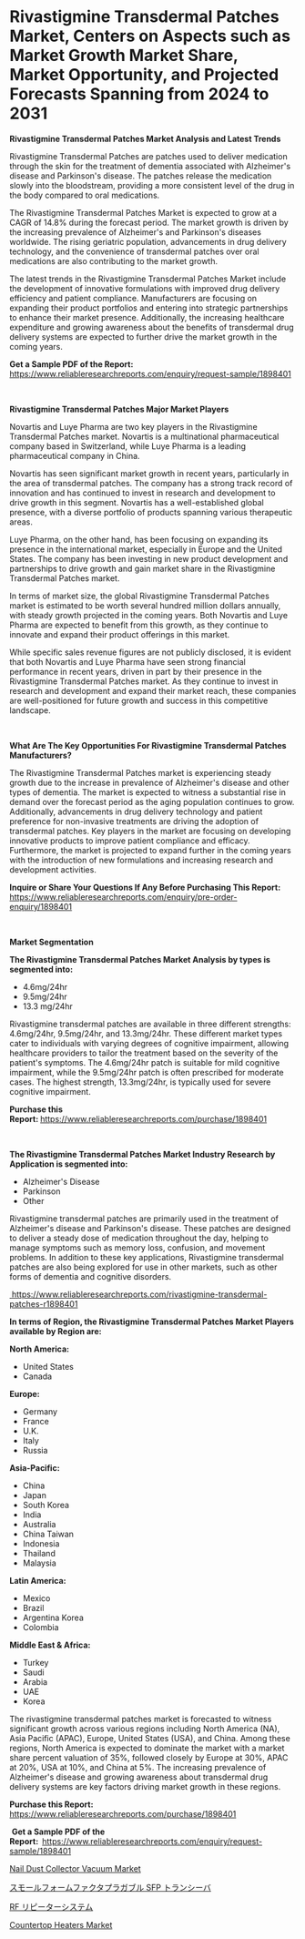 <p><h1>Rivastigmine Transdermal Patches Market, Centers on Aspects such as Market Growth Market Share, Market Opportunity, and Projected Forecasts Spanning from 2024 to 2031</h1></p><p><strong>Rivastigmine Transdermal Patches Market Analysis and Latest Trends</strong></p>
<p><p>Rivastigmine Transdermal Patches are patches used to deliver medication through the skin for the treatment of dementia associated with Alzheimer's disease and Parkinson's disease. The patches release the medication slowly into the bloodstream, providing a more consistent level of the drug in the body compared to oral medications.</p><p>The Rivastigmine Transdermal Patches Market is expected to grow at a CAGR of 14.8% during the forecast period. The market growth is driven by the increasing prevalence of Alzheimer's and Parkinson's diseases worldwide. The rising geriatric population, advancements in drug delivery technology, and the convenience of transdermal patches over oral medications are also contributing to the market growth.</p><p>The latest trends in the Rivastigmine Transdermal Patches Market include the development of innovative formulations with improved drug delivery efficiency and patient compliance. Manufacturers are focusing on expanding their product portfolios and entering into strategic partnerships to enhance their market presence. Additionally, the increasing healthcare expenditure and growing awareness about the benefits of transdermal drug delivery systems are expected to further drive the market growth in the coming years.</p></p>
<p><strong>Get a Sample PDF of the Report:&nbsp;</strong> <a href="https://www.reliableresearchreports.com/enquiry/request-sample/1898401">https://www.reliableresearchreports.com/enquiry/request-sample/1898401</a></p>
<p>&nbsp;</p>
<p><strong>Rivastigmine Transdermal Patches Major Market Players</strong></p>
<p><p>Novartis and Luye Pharma are two key players in the Rivastigmine Transdermal Patches market. Novartis is a multinational pharmaceutical company based in Switzerland, while Luye Pharma is a leading pharmaceutical company in China.</p><p>Novartis has seen significant market growth in recent years, particularly in the area of transdermal patches. The company has a strong track record of innovation and has continued to invest in research and development to drive growth in this segment. Novartis has a well-established global presence, with a diverse portfolio of products spanning various therapeutic areas.</p><p>Luye Pharma, on the other hand, has been focusing on expanding its presence in the international market, especially in Europe and the United States. The company has been investing in new product development and partnerships to drive growth and gain market share in the Rivastigmine Transdermal Patches market.</p><p>In terms of market size, the global Rivastigmine Transdermal Patches market is estimated to be worth several hundred million dollars annually, with steady growth projected in the coming years. Both Novartis and Luye Pharma are expected to benefit from this growth, as they continue to innovate and expand their product offerings in this market.</p><p>While specific sales revenue figures are not publicly disclosed, it is evident that both Novartis and Luye Pharma have seen strong financial performance in recent years, driven in part by their presence in the Rivastigmine Transdermal Patches market. As they continue to invest in research and development and expand their market reach, these companies are well-positioned for future growth and success in this competitive landscape.</p></p>
<p>&nbsp;</p>
<p><strong>What Are The Key Opportunities For Rivastigmine Transdermal Patches Manufacturers?</strong></p>
<p><p>The Rivastigmine Transdermal Patches market is experiencing steady growth due to the increase in prevalence of Alzheimer's disease and other types of dementia. The market is expected to witness a substantial rise in demand over the forecast period as the aging population continues to grow. Additionally, advancements in drug delivery technology and patient preference for non-invasive treatments are driving the adoption of transdermal patches. Key players in the market are focusing on developing innovative products to improve patient compliance and efficacy. Furthermore, the market is projected to expand further in the coming years with the introduction of new formulations and increasing research and development activities.</p></p>
<p><strong>Inquire or Share Your Questions If Any Before Purchasing This Report:</strong> <a href="https://www.reliableresearchreports.com/enquiry/pre-order-enquiry/1898401">https://www.reliableresearchreports.com/enquiry/pre-order-enquiry/1898401</a></p>
<p>&nbsp;</p>
<p><strong>Market Segmentation</strong></p>
<p><strong>The Rivastigmine Transdermal Patches Market Analysis by types is segmented into:</strong></p>
<p><ul><li>4.6mg/24hr</li><li>9.5mg/24hr</li><li>13.3 mg/24hr</li></ul></p>
<p><p>Rivastigmine transdermal patches are available in three different strengths: 4.6mg/24hr, 9.5mg/24hr, and 13.3mg/24hr. These different market types cater to individuals with varying degrees of cognitive impairment, allowing healthcare providers to tailor the treatment based on the severity of the patient's symptoms. The 4.6mg/24hr patch is suitable for mild cognitive impairment, while the 9.5mg/24hr patch is often prescribed for moderate cases. The highest strength, 13.3mg/24hr, is typically used for severe cognitive impairment.</p></p>
<p><strong>Purchase this Report:&nbsp;</strong><a href="https://www.reliableresearchreports.com/purchase/1898401">https://www.reliableresearchreports.com/purchase/1898401</a></p>
<p>&nbsp;</p>
<p><strong>The Rivastigmine Transdermal Patches Market Industry Research by Application is segmented into:</strong></p>
<p><ul><li>Alzheimer's Disease</li><li>Parkinson</li><li>Other</li></ul></p>
<p><p>Rivastigmine transdermal patches are primarily used in the treatment of Alzheimer's disease and Parkinson's disease. These patches are designed to deliver a steady dose of medication throughout the day, helping to manage symptoms such as memory loss, confusion, and movement problems. In addition to these key applications, Rivastigmine transdermal patches are also being explored for use in other markets, such as other forms of dementia and cognitive disorders.</p></p>
<p><a href="https://www.reliableresearchreports.com/rivastigmine-transdermal-patches-r1898401">&nbsp;https://www.reliableresearchreports.com/rivastigmine-transdermal-patches-r1898401</a></p>
<p><strong>In terms of Region, the Rivastigmine Transdermal Patches Market Players available by Region are:</strong></p>
<p>
    <p> <strong> North America: </strong>
        <ul>
            <li>United States</li>
            <li>Canada</li>
        </ul>
        </p> 
    <p> <strong> Europe: </strong>
        <ul>
            <li>Germany</li>
            <li>France</li>
            <li>U.K.</li>
            <li>Italy</li>
            <li>Russia</li>
        </ul>
        </p> 
    <p> <strong> Asia-Pacific: </strong>
        <ul>
            <li>China</li>
            <li>Japan</li>
            <li>South Korea</li>
            <li>India</li>
            <li>Australia</li>
            <li>China Taiwan</li>
            <li>Indonesia</li>
            <li>Thailand</li>
            <li>Malaysia</li>
        </ul>
        </p> 
    <p> <strong> Latin America: </strong>
        <ul>
            <li>Mexico</li>
            <li>Brazil</li>
            <li>Argentina Korea</li>
            <li>Colombia</li>
        </ul>
        </p> 
    <p> <strong> Middle East & Africa: </strong>
        <ul>
            <li>Turkey</li>
            <li>Saudi</li>
            <li>Arabia</li>
            <li>UAE</li>
            <li>Korea</li>
        </ul>
    </p>
    </p>
<p><p>The rivastigmine transdermal patches market is forecasted to witness significant growth across various regions including North America (NA), Asia Pacific (APAC), Europe, United States (USA), and China. Among these regions, North America is expected to dominate the market with a market share percent valuation of 35%, followed closely by Europe at 30%, APAC at 20%, USA at 10%, and China at 5%. The increasing prevalence of Alzheimer's disease and growing awareness about transdermal drug delivery systems are key factors driving market growth in these regions.</p></p>
<p><strong>Purchase this Report: </strong><a href="https://www.reliableresearchreports.com/purchase/1898401">https://www.reliableresearchreports.com/purchase/1898401</a></p>
<p>&nbsp;<strong>Get a Sample PDF of the Report:&nbsp;&nbsp;</strong><a href="https://www.reliableresearchreports.com/enquiry/request-sample/1898401">https://www.reliableresearchreports.com/enquiry/request-sample/1898401</a></p>
<p><strong></strong></p>
<p><p><a href="https://github.com/dringals/Market-Research-Report-List-5/blob/main/nail-dust-collector-vacuum-market.md">Nail Dust Collector Vacuum Market</a></p><p><a href="https://github.com/DeonBoer2023/Market-Research-Report-List-2/blob/main/2249235177301.md">スモールフォームファクタプラガブル SFP トランシーバ</a></p><p><a href="https://github.com/dawson566/Market-Research-Report-List-2/blob/main/9160506177300.md">RF リピーターシステム</a></p><p><a href="https://github.com/lbird53714/Market-Research-Report-List-5/blob/main/countertop-heaters-market.md">Countertop Heaters Market</a></p></p>
